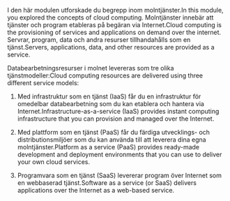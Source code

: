 
<span data-ttu-id="3a929-101">I den här modulen utforskade du begrepp inom molntjänster.</span><span class="sxs-lookup"><span data-stu-id="3a929-101">In this module, you explored the concepts of cloud computing.</span></span> <span data-ttu-id="3a929-102">Molntjänster innebär att tjänster och program etableras på begäran via Internet.</span><span class="sxs-lookup"><span data-stu-id="3a929-102">Cloud computing is the provisioning of services and applications on demand over the internet.</span></span> <span data-ttu-id="3a929-103">Servrar, program, data och andra resurser tillhandahålls som en tjänst.</span><span class="sxs-lookup"><span data-stu-id="3a929-103">Servers, applications, data, and other resources are provided as a service.</span></span> 

<span data-ttu-id="3a929-104">Databearbetningsresurser i molnet levereras som tre olika tjänstmodeller:</span><span class="sxs-lookup"><span data-stu-id="3a929-104">Cloud computing resources are delivered using three different service models:</span></span>

1. <span data-ttu-id="3a929-105">Med infrastruktur som en tjänst (IaaS) får du en infrastruktur för omedelbar databearbetning som du kan etablera och hantera via Internet.</span><span class="sxs-lookup"><span data-stu-id="3a929-105">Infrastructure-as-a-service (IaaS) provides instant computing infrastructure that you can provision and managed over the Internet.</span></span>

2. <span data-ttu-id="3a929-106">Med plattform som en tjänst (PaaS) får du färdiga utvecklings- och distributionsmiljöer som du kan använda till att leverera dina egna molntjänster.</span><span class="sxs-lookup"><span data-stu-id="3a929-106">Platform as a service (PaaS) provides ready-made development and deployment environments that you can use to deliver your own cloud services.</span></span>

3. <span data-ttu-id="3a929-107">Programvara som en tjänst (SaaS) levererar program över Internet som en webbaserad tjänst.</span><span class="sxs-lookup"><span data-stu-id="3a929-107">Software as a service (or SaaS) delivers applications over the Internet as a web-based service.</span></span>
